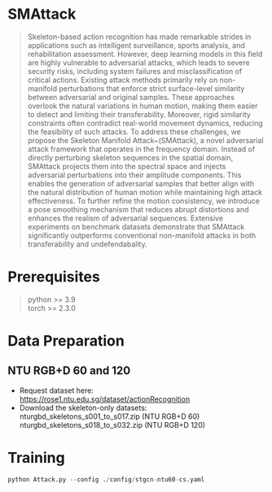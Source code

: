 # SMAttack
> Skeleton-based action recognition has made remarkable strides in applications such as intelligent surveillance, sports analysis, and rehabilitation assessment. 
However, deep learning models in this field are highly vulnerable to adversarial attacks, which leads to severe security risks, including system failures and misclassification of critical actions. 
Existing attack methods primarily rely on non-manifold perturbations that enforce strict surface-level similarity between adversarial and original samples. 
These approaches overlook the natural variations in human motion, making them easier to detect and limiting their transferability. 
Moreover, rigid similarity constraints often contradict real-world movement dynamics, reducing the feasibility of such attacks.
To address these challenges, we propose the Skeleton Manifold Attack~(SMAttack), a novel adversarial attack framework that operates in the frequency domain. 
Instead of directly perturbing skeleton sequences in the spatial domain, SMAttack projects them into the spectral space and injects adversarial perturbations into their amplitude components. 
This enables the generation of adversarial samples that better align with the natural distribution of human motion while maintaining high attack effectiveness. 
To further refine the motion consistency, we introduce a pose smoothing mechanism that reduces abrupt distortions and enhances the realism of adversarial sequences.
Extensive experiments on benchmark datasets demonstrate that SMAttack significantly outperforms conventional non-manifold attacks in both transferability and undefendabality. 

# Prerequisites
> python >= 3.9  
  torch >= 2.3.0

# Data Preparation
## NTU RGB+D 60 and 120
- Request dataset here: https://rose1.ntu.edu.sg/dataset/actionRecognition
- Download the skeleton-only datasets:  
  nturgbd_skeletons_s001_to_s017.zip (NTU RGB+D 60)  
  nturgbd_skeletons_s018_to_s032.zip (NTU RGB+D 120)

# Training
```python
python Attack.py --config ./config/stgcn-ntu60-cs.yaml
```

